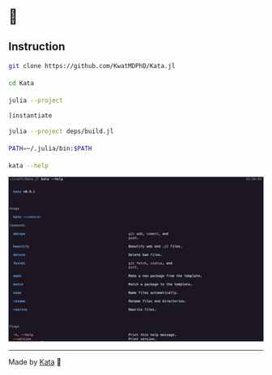 # 💠

## Instruction

```bash
git clone https://github.com/KwatMDPhD/Kata.jl

cd Kata

julia --project
```

```julia
]instantiate
```

```bash
julia --project deps/build.jl

PATH=~/.julia/bin:$PATH

kata --help
```

![The screenshot of the help command](media/help.png)

---

Made by [Kata](https://github.com/KwatMDPhD/Kata.jl) 🥋
